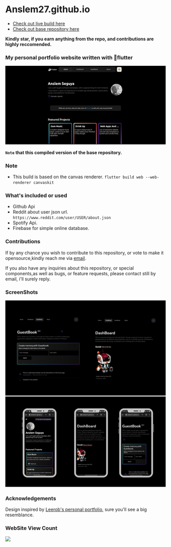 # Anslem27.github.io
<!-- Live Build -->
- [Check out live build here](https://anslem27.github.io/)
- [Check out base repository here](https://anslem27.github.io/)

**Kindly star, if you earn anything from the repo, and contributions are highly reccomended.**

### My personal portfolio website written with 💙flutter
<!-- Showcase HomePage -->
<img src="showcase/Screenshot 2022-11-06 230437.png">

__`Note` that this compiled version of the base repository.__

### Note

- This build is based on the canvas renderer. `flutter build web --web-renderer canvaskit`

### What's included or used

- Github Api
- Reddit about user json url.  `https://www.reddit.com/user/USER/about.json`
- Spotify Api.
- Firebase for simple online database.

### Contributions

 If by any chance you wish to contribute to this repository, or vote to make it opensource,kindly reach me via [email](mailto:anslembarn@gmail.com).

If you also have any inquiries about this repository, or special components,as well as bugs, or feature requests, please contact still by email, i'll surely reply.

### ScreenShots

<img src="showcase/2.png">
<!-- Mobile -->
<img src="showcase/1.png">

### Acknowledgements

Design inspired by [Leerob's personal portfolio](https://leerob.io/), sure you'll see a big resemblance.

### __WebSite View Count__

<a href="https://hits.seeyoufarm.com"><img src="https://hits.seeyoufarm.com/api/count/incr/badge.svg?url=https%3A%2F%2Fanslem27.github.io&count_bg=%23BB1313&title_bg=%23000000&icon=flutter.svg&icon_color=%235785DD&title=Viewer+Count&edge_flat=false"/></a>
